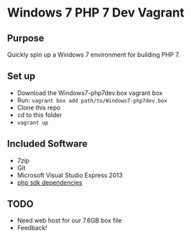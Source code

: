 # Windows 7 PHP 7 Dev Vagrant

## Purpose

Quickly spin up a Windows 7 environment for building PHP 7.

## Set up

* Download the Windows7-php7dev.box vagrant box
* Run: ```vagrant box add path/to/Windows7-php7dev.box```
* Clone this repo
* cd to this folder
* ```vagrant up```

## Included Software

* 7zip
* Git
* Microsoft Visual Studio Express 2013
* [php sdk dependencies](http://windows.php.net/downloads/php-sdk/)

## TODO

* Need web host for our 7.6GB box file
* Feedback!